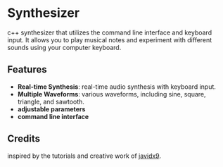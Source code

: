 # Synthesizer

c++ synthesizer that utilizes the command line interface and keyboard input. It allows you to play musical notes and experiment with different sounds using your computer keyboard.

## Features

- **Real-time Synthesis**: real-time audio synthesis with keyboard input.
- **Multiple Waveforms**: various waveforms, including sine, square, triangle, and sawtooth.
- **adjustable parameters**
- **command line interface**

## Credits
inspired by the tutorials and creative work of [javidx9](https://www.youtube.com/@javidx9).
